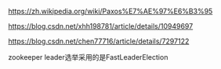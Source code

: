 https://zh.wikipedia.org/wiki/Paxos%E7%AE%97%E6%B3%95

https://blog.csdn.net/xhh198781/article/details/10949697

https://blog.csdn.net/chen77716/article/details/7297122

zookeeper leader选举采用的是FastLeaderElection